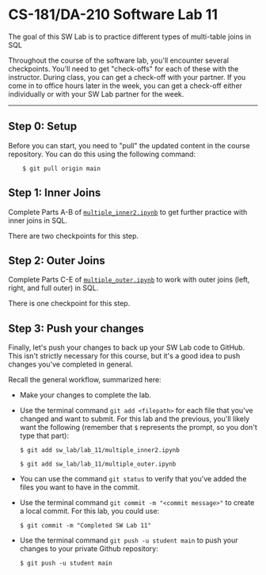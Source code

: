 # CS-181/DA-210 Software Lab 11

The goal of this SW Lab is to practice different types of multi-table joins in SQL

Throughout the course of the software lab, you'll encounter several checkpoints.  You'll need to get "check-offs" for each of these with the instructor.  During class, you can get a check-off with your partner.  If you come in to office hours later in the week, you can get a check-off either individually or with your SW Lab partner for the week.

---

## Step 0: Setup

Before you can start, you need to "pull" the updated content in the course repository.  You can do this using the following command:

```
    $ git pull origin main
```

## Step 1: Inner Joins

Complete Parts A-B of [`multiple_inner2.ipynb`](multiple_inner2.ipynb) to get further practice with inner joins in SQL.

There are two checkpoints for this step.

## Step 2: Outer Joins

Complete Parts C-E of [`multiple_outer.ipynb`](multiple_outer.ipynb) to work with outer joins (left, right, and full outer) in SQL.

There is one checkpoint for this step.

## Step 3: Push your changes

Finally, let's push your changes to back up your SW Lab code to GitHub.  This isn't strictly necessary for this course, but it's a good idea to push changes you've completed in general.

Recall the general workflow, summarized here:

- Make your changes to complete the lab.

- Use the terminal command `git add <filepath>` for each file that you've changed and want to submit.  For this lab and the previous, you'll likely want the following (remember that `$` represents the prompt, so you don't type that part):

    ```
    $ git add sw_lab/lab_11/multiple_inner2.ipynb
    
    $ git add sw_lab/lab_11/multiple_outer.ipynb
    ```

- You can use the command `git status` to verify that you've added the files you want to have in the commit.

- Use the terminal command `git commit -m "<commit message>"` to create a local commit.  For this lab, you could use:

    ```
    $ git commit -m "Completed SW Lab 11"
    ```

- Use the terminal command `git push -u student main` to push your changes to your private Github repository:

    ```
    $ git push -u student main
    ```